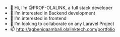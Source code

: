 - 👋 Hi, I’m @PROF-OLALINK, a full stack developer
- 👀 I’m interested in Backend development
- 🌱 I’m interested in frontend
- 💞️ I’m looking to collaborate on any Laravel Project
- 📫 http://agbenigaambali.olalinktech.com/portfolio

<!---
PROF-OLALINK/PROF-OLALINK is a ✨ special ✨ repository because its `README.md` (this file) appears on your GitHub profile.
You can click the Preview link to take a look at your changes.
--->
